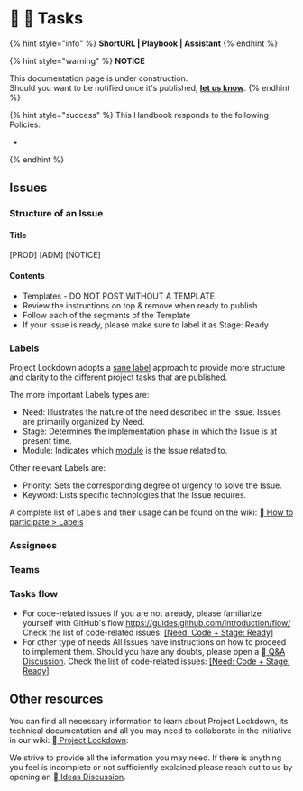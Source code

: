 # 📓 🚧 Tasks

{% hint style="info" %}
**ShortURL | Playbook | Assistant**
{% endhint %}



{% hint style="warning" %}
**NOTICE**

This documentation page is under construction.\
Should you want to be notified once it's published, [**let us know**](https://tiof.click/TIOFTarianUpdatesService).
{% endhint %}



{% hint style="success" %}
This Handbook responds to the following Policies:

*
{% endhint %}



## Issues

### Structure of an Issue

#### Title

\[PROD] \[ADM] \[NOTICE]

#### Contents

* Templates - DO NOT POST WITHOUT A TEMPLATE.
* Review the instructions on top & remove when ready to publish
* Follow each of the segments of the Template
* If your Issue is ready, please make sure to label it as Stage: Ready

### Labels

Project Lockdown adopts a [sane label](https://medium.com/@dave\_lunny/sane-github-labels-c5d2e6004b63) approach to provide more structure and clarity to the different project tasks that are published.

The more important Labels types are:

* Need: Illustrates the nature of the need described in the Issue. Issues are primarily organized by Need.
* Stage: Determines the implementation phase in which the Issue is at present time.
* Module: Indicates which [module](https://github.com/TheIOFoundation/ProjectLockdown#project-architecture) is the Issue related to.

Other relevant Labels are:

* Priority: Sets the corresponding degree of urgency to solve the Issue.
* Keyword: Lists specific technologies that the Issue requires.

A complete list of Labels and their usage can be found on the wiki: [ How to participate > Labels](https://github.com/TheIOFoundation/ProjectLockdown/wiki/How-to-participate#labels)

### Assignees

### Teams

### Tasks flow

* For code-related issues If you are not already, please familiarize yourself with GitHub's flow https://guides.github.com/introduction/flow/ Check the list of code-related issues: [\[Need: Code + Stage: Ready\]](https://github.com/TheIOFoundation/ProjectLockdown/issues?q=is:open%20is:issue%20label:%22Need:%20Code%22%20label:%22Stage:%20Ready%22)
* For other type of needs All Issues have instructions on how to proceed to implement them. Should you have any doubts, please open a [ Q\&A Discussion](https://github.com/TheIOFoundation/ProjectLockdown/discussions?discussions\_q=category:Q\&A). Check the list of code-related issues: [\[Need: Code + Stage: Ready\]](https://github.com/TheIOFoundation/ProjectLockdown/issues?q=is:open%20is:issue%20label:%22Need:%20Code%22%20label:%22Stage:%20Ready%22)

## Other resources

You can find all necessary information to learn about Project Lockdown, its technical documentation and all you may need to collaborate in the initiative in our wiki: [ Project Lockdown](https://github.com/TheIOFoundation/ProjectLockdown/wiki):

We strive to provide all the information you may need. If there is anything you feel is incomplete or not sufficiently explained please reach out to us by opening an [ Ideas Discussion](https://github.com/TheIOFoundation/ProjectLockdown/discussions?discussions\_q=category:Ideas).

